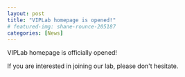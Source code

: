 ```yaml
---
layout: post
title: "VIPLab homepage is opened!"
# featured-img: shane-rounce-205187
categories: [News]
---
```


VIPLab homepage is officially opened!

If you are interested in joining our lab, please don't hesitate.
